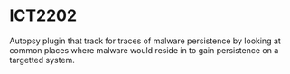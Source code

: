 # ICT2202

Autopsy plugin that track for traces of malware persistence by looking at common places where malware would reside in to gain persistence on a targetted system.
